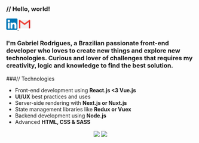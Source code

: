 ### // Hello, world!
<a href="https://www.linkedin.com/in/gabrieldev/">
  <img height="30" src="assets/linkedin.svg" alt="Connect with me on LinkedIn"/>
</a>
<a href="mailto:gabriel.desenvolve@gmail.com">
  <img height="30" src="assets/gmail.svg" alt="Send me a e-mail"/>
</a>

### I'm Gabriel Rodrigues, a Brazilian passionate front-end developer who loves to create new things and explore new technologies. Curious and lover of challenges that requires my creativity, logic and knowledge to find the best solution.

###// Technologies
- Front-end development using **React.js <3 Vue.js**
- **UI/UX** best practices and uses
- Server-side rendering with **Next.js or Nuxt.js**
- State management libraries like **Redux or Vuex**
- Backend development using **Node.js**
- Advanced **HTML, CSS & SASS**

<p align="center">
   <img
      align="center"
      height="160" 
        src="https://github-readme-stats.vercel.app/api/top-langs/?username=gbrdev&layout=compact&theme=dracula"
    />
  <img   
      align="center"
      height="160" 
       src="https://github-readme-stats.vercel.app/api?username=gbrdev&show_icons=true&theme=dracula"
    />
</p>

<!-- \
[![Top Langs](https://github-readme-stats.vercel.app/api/top-langs/?username=gbrdev&layout=compact)](https://github.com/gbrdev?tab=repositories)
\
![Anurag's github stats](https://github-readme-stats.vercel.app/api?username=gbrdev&show_icons=true&theme=dracula) -->
